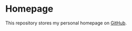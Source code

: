 
Homepage
========

This repository stores my personal homepage on [GitHub][www/speziale].

[www/speziale]: http://speziale-ettore.github.com
